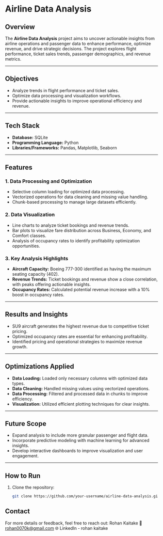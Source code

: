 # Airline Data Analysis  

## Overview  
The **Airline Data Analysis** project aims to uncover actionable insights from airline operations and passenger data to enhance performance, optimize revenue, and drive strategic decisions. The project explores flight performance, ticket sales trends, passenger demographics, and revenue metrics.  

---

## Objectives  
- Analyze trends in flight performance and ticket sales.  
- Optimize data processing and visualization workflows.  
- Provide actionable insights to improve operational efficiency and revenue.  

---

## Tech Stack  
- **Database:** SQLite  
- **Programming Language:** Python  
- **Libraries/Frameworks:** Pandas, Matplotlib, Seaborn  

---

## Features  
### 1. Data Processing and Optimization  
- Selective column loading for optimized data processing.  
- Vectorized operations for data cleaning and missing value handling.  
- Chunk-based processing to manage large datasets efficiently.  

### 2. Data Visualization  
- Line charts to analyze ticket bookings and revenue trends.  
- Bar plots to visualize fare distribution across Business, Economy, and Comfort classes.  
- Analysis of occupancy rates to identify profitability optimization opportunities.  

### 3. Key Analysis Highlights  
- **Aircraft Capacity:** Boeing 777-300 identified as having the maximum seating capacity (402).  
- **Revenue Trends:** Ticket bookings and revenue show a close correlation, with peaks offering actionable insights.  
- **Occupancy Rates:** Calculated potential revenue increase with a 10% boost in occupancy rates.

---

## Results and Insights  
- SU9 aircraft generates the highest revenue due to competitive ticket pricing.  
- Optimized occupancy rates are essential for enhancing profitability.  
- Identified pricing and operational strategies to maximize revenue growth.

---

## Optimizations Applied  
- **Data Loading:** Loaded only necessary columns with optimized data types.  
- **Data Cleaning:** Handled missing values using vectorized operations.  
- **Data Processing:** Filtered and processed data in chunks to improve efficiency.  
- **Visualization:** Utilized efficient plotting techniques for clear insights.  

---

## Future Scope  
- Expand analysis to include more granular passenger and flight data.  
- Incorporate predictive modeling with machine learning for advanced insights.  
- Develop interactive dashboards to improve visualization and user engagement.  

---

## How to Run  
1. Clone the repository:  
   ```bash
   git clone https://github.com/your-username/airline-data-analysis.git


## Contact
For more details or feedback, feel free to reach out:
Rohan Kaitake
📧 rohan0070k@gmail.com
🌐 LinkedIn - rohan kaitake

